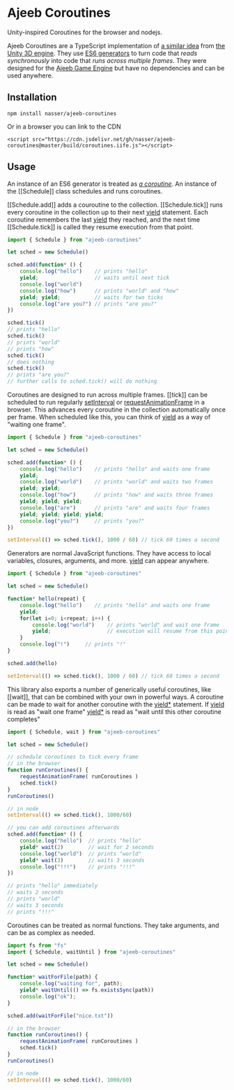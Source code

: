 # Ajeeb Coroutines

Unity-inspired Coroutines for the browser and nodejs.

Ajeeb Coroutines are a TypeScript implementation of [a similar idea][unicoro]
from [the Unity 3D engine][unity]. They use [ES6 generators][es6gen] to turn
code that *reads synchronously* into code that *runs across multiple frames*.
They were designed for the [Ajeeb Game Engine][ajeeb] but have no dependencies
and can be used anywhere.

## Installation

```
npm install nasser/ajeeb-coroutines
```

Or in a browser you can link to the CDN

```
<script src="https://cdn.jsdelivr.net/gh/nasser/ajeeb-coroutines@master/build/coroutines.iife.js"></script>
```

## Usage

An instance of an ES6 generator is treated as [*a coroutine*][wikicoro]. An
instance of the [[Schedule]] class schedules and runs coroutines.

[[Schedule.add]] adds a couroutine to the collection. [[Schedule.tick]]
runs every coroutine in the collection up to their next [yield][yielddoc]
statement. Each coroutine remembers the last [yield][yielddoc] they reached, and
the next time [[Schedule.tick]] is called they resume execution from that
point.

```js
import { Schedule } from "ajeeb-coroutines"

let sched = new Schedule()

sched.add(function* () {
    console.log("hello")    // prints "hello"
    yield;                  // waits until next tick
    console.log("world")  
    console.log("how")      // prints "world" and "how"
    yield; yield;           // waits for two ticks
    console.log("are you?") // prints "are you?"
})

sched.tick()
// prints "hello"
sched.tick()
// prints "world"
// prints "how"
sched.tick()
// does nothing
sched.tick()
// prints "are you?"
// further calls to sched.tick() will do nothing
```

Coroutines are designed to run across multiple frames. [[tick]] can be scheduled
to run regularly [setInterval][si] or [requestAnimationFrame][raf] in a browser. 
This advances every coroutine in the collection automatically once per frame.
When scheduled like this, you can think of [yield][yielddoc] as a way of
"waiting one frame".

```js
import { Schedule } from "ajeeb-coroutines"

let sched = new Schedule()

sched.add(function* () {
    console.log("hello")    // prints "hello" and waits one frame
    yield;
    console.log("world")    // prints "world" and waits two frames
    yield; yield;
    console.log("how")      // prints "how" and waits three frames
    yield; yield; yield;
    console.log("are")      // prints "are" and waits four frames
    yield; yield; yield; yield;
    console.log("you?")     // prints "you?"
})

setInterval(() => sched.tick(), 1000 / 60) // tick 60 times a second
```

Generators are normal JavaScript functions. They have access to local variables,
closures, arguments, and more. [yield][yielddoc] can appear anywhere.

```js
import { Schedule } from "ajeeb-coroutines"

let sched = new Schedule()

function* hello(repeat) {
    console.log("hello")    // prints "hello" and waits one frame
    yield;
    for(let i=0; i<repeat; i++) { 
        console.log("world")    // prints "world" and wait one frame
        yield;                  // execution will resume from this point 
    }
    console.log("!")     // prints "!"
}

sched.add(hello)

setInterval(() => sched.tick(), 1000 / 60) // tick 60 times a second
```

This library also exports a number of generically useful coroutines, like [[wait]],
that can be combined with your own in powerful ways. A coroutine can be made to
wait for another coroutine with the [yield*][yieldstar] statement. If
[yield][yielddoc] is read as "wait one frame" [yield*][yieldstar] is read as
"wait until this other coroutine completes"

```js
import { Schedule, wait } from "ajeeb-coroutines"

let sched = new Schedule()

// schedule coroutines to tick every frame
// in the browser
function runCoroutines() {
    requestAnimationFrame( runCoroutines )
    sched.tick()
}
runCoroutines()

// in node
setInterval(() => sched.tick(), 1000/60)

// you can add coroutines afterwards
sched.add(function* () {
    console.log("hello")  // prints "hello"
    yield* wait(2)        // wait for 2 seconds
    console.log("world")  // prints "world"
    yield* wait(3)        // waits 3 seconds
    console.log("!!!")    // prints "!!!"
})

// prints "hello" immediately 
// waits 2 seconds
// prints "world" 
// waits 3 seconds
// prints "!!!" 
```

Coroutines can be treated as normal functions. They take arguments, and can be as complex as needed.

```js
import fs from "fs"
import { Schedule, waitUntil } from "ajeeb-coroutines"

let sched = new Schedule()

function* waitForFile(path) {
    console.log("waiting for", path);
    yield* waitUntil(() => fs.existsSync(path))
    console.log("ok");
}

sched.add(waitForFile("nice.txt"))

// in the browser
function runCoroutines() {
    requestAnimationFrame( runCoroutines )
    sched.tick()
}
runCoroutines()

// in node
setInterval(() => sched.tick(), 1000/60)
```

[es6gen]: https://developer.mozilla.org/en-US/docs/Web/JavaScript/Reference/Global_Objects/Generator
[ajeeb]: http://ajeeb.games
[yieldstar]: https://developer.mozilla.org/en-US/docs/Web/JavaScript/Reference/Operators/yield*
[yielddoc]: https://developer.mozilla.org/en-US/docs/Web/JavaScript/Reference/Operators/yield
[unity]: https://www.unity3d.com/
[unicoro]: https://docs.unity3d.com/Manual/Coroutines.html
[wikicoro]: https://en.wikipedia.org/wiki/Coroutine
[raf]: https://developer.mozilla.org/en-US/docs/Web/API/window/requestAnimationFrame
[si]: https://developer.mozilla.org/en-US/docs/Web/API/WindowOrWorkerGlobalScope/setInterval
